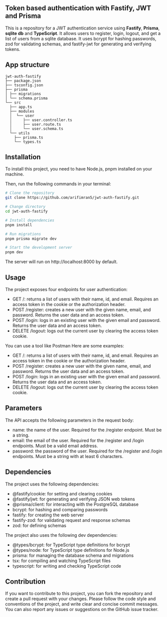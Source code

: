 ## Token based authentication with Fastify, JWT and Prisma

This is a repository for a JWT authentication service using **Fastify**, **Prisma**, **sqlite db** and **TypeScript**. It allows users to register, login, logout, and get a list of users from a sqlite database. It uses bcrypt for hashing passwords, zod for validating schemas, and fastify-jwt for generating and verifying tokens.

## App structure

```
jwt-auth-fastify
├── package.json
├── tsconfig.json
├── prisma
│ ├── migrations
│ └── schema.prisma
└── src
  ├── app.ts
  ├── modules
  │  └── user
  │     ├── user.controller.ts
  │     ├── user.route.ts
  │     └── user.schema.ts
  └── utils
    ├── prisma.ts
    └── types.ts
```

## Installation

To install this project, you need to have Node.js, pnpm installed on your machine.

Then, run the following commands in your terminal:

```bash
# Clone the repository
git clone https://github.com/arifimran5/jwt-auth-fastify.git

# Change directory
cd jwt-auth-fastify

# Install dependencies
pnpm install

# Run migrations
pnpm prisma migrate dev

# Start the development server
pnpm dev
```

The server will run on http://localhost:8000 by default.

## Usage

The project exposes four endpoints for user authentication:

- GET /: returns a list of users with their name, id, and email. Requires an access token in the cookie or the authorization header.
- POST /register: creates a new user with the given name, email, and password. Returns the user data and an access token.
- POST /login: logs in an existing user with the given email and password. Returns the user data and an access token.
- DELETE /logout: logs out the current user by clearing the access token cookie.

You can use a tool like Postman Here are some examples:

- GET /: returns a list of users with their name, id, and email. Requires an access token in the cookie or the authorization header.
- POST /register: creates a new user with the given name, email, and password. Returns the user data and an access token.
- POST /login: logs in an existing user with the given email and password. Returns the user data and an access token.
- DELETE /logout: logs out the current user by clearing the access token cookie.

## Parameters

The API accepts the following parameters in the request body:

- name: the name of the user. Required for the /register endpoint. Must be a string.
- email: the email of the user. Required for the /register and /login endpoints. Must be a valid email address.
- password: the password of the user. Required for the /register and /login endpoints. Must be a string with at least 6 characters.

## Dependencies

The project uses the following dependencies:

- @fastify/cookie: for setting and clearing cookies
- @fastify/jwt: for generating and verifying JSON web tokens
- @prisma/client: for interacting with the PostgreSQL database
- bcrypt: for hashing and comparing passwords
- fastify: for creating the web server
- fastify-zod: for validating request and response schemas
- zod: for defining schemas

The project also uses the following dev dependencies:

- @types/bcrypt: for TypeScript type definitions for bcrypt
- @types/node: for TypeScript type definitions for Node.js
- prisma: for managing the database schema and migrations
- tsx: for compiling and watching TypeScript files
- typescript: for writing and checking TypeScript code

## Contribution

If you want to contribute to this project, you can fork the repository and create a pull request with your changes. Please follow the code style and conventions of the project, and write clear and concise commit messages. You can also report any issues or suggestions on the GitHub issue tracker.
